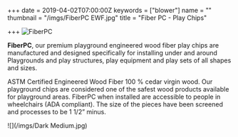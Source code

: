+++
date = 2019-04-02T07:00:00Z
keywords = ["blower"]
name = ""
thumbnail = "/imgs/FiberPC EWF.jpg"
title = "Fiber PC - Play Chips"

+++
![](/imgs/FiberPC_MainLogo@300x-100.jpg "FiberPC")

**FiberPC**, our premium playground engineered wood fiber play chips are manufactured and designed specifically for installing under and around Playgrounds and play structures, play equipment and play sets of all shapes and sizes.

ASTM Certified Engineered Wood Fiber 100 % cedar virgin wood. Our playground chips are considered one of the safest wood products available for playground areas. FiberPC when installed are accessible to people in wheelchairs (ADA compliant). The size of the pieces have been screened and processes to be 1 1/2” minus. 

![](/imgs/Dark Medium.jpg)